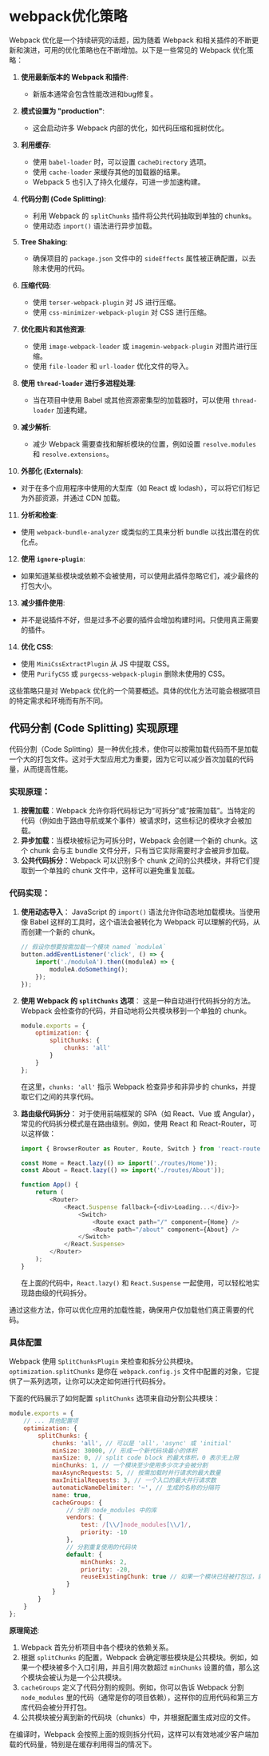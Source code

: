 # webpack优化策略

Webpack 优化是一个持续研究的话题，因为随着 Webpack 和相关插件的不断更新和演进，可用的优化策略也在不断增加。以下是一些常见的 Webpack 优化策略：

1. **使用最新版本的 Webpack 和插件**:
   - 新版本通常会包含性能改进和bug修复。

2. **模式设置为 "production"**:
   - 这会启动许多 Webpack 内部的优化，如代码压缩和摇树优化。

3. **利用缓存**:
   - 使用 `babel-loader` 时，可以设置 `cacheDirectory` 选项。
   - 使用 `cache-loader` 来缓存其他的加载器的结果。
   - Webpack 5 也引入了持久化缓存，可进一步加速构建。

4. **代码分割 (Code Splitting)**:
   - 利用 Webpack 的 `splitChunks` 插件将公共代码抽取到单独的 chunks。
   - 使用动态 `import()` 语法进行异步加载。

5. **Tree Shaking**:
   - 确保项目的 `package.json` 文件中的 `sideEffects` 属性被正确配置，以去除未使用的代码。

6. **压缩代码**:
   - 使用 `terser-webpack-plugin` 对 JS 进行压缩。
   - 使用 `css-minimizer-webpack-plugin` 对 CSS 进行压缩。

7. **优化图片和其他资源**:
   - 使用 `image-webpack-loader` 或 `imagemin-webpack-plugin` 对图片进行压缩。
   - 使用 `file-loader` 和 `url-loader` 优化文件的导入。

8. **使用 `thread-loader` 进行多进程处理**:
   - 当在项目中使用 Babel 或其他资源密集型的加载器时，可以使用 `thread-loader` 加速构建。

9. **减少解析**:
   - 减少 Webpack 需要查找和解析模块的位置，例如设置 `resolve.modules` 和 `resolve.extensions`。

10. **外部化 (Externals)**:
   - 对于在多个应用程序中使用的大型库（如 React 或 lodash），可以将它们标记为外部资源，并通过 CDN 加载。

11. **分析和检查**:
   - 使用 `webpack-bundle-analyzer` 或类似的工具来分析 bundle 以找出潜在的优化点。

12. **使用 `ignore-plugin`**:
   - 如果知道某些模块或依赖不会被使用，可以使用此插件忽略它们，减少最终的打包大小。

13. **减少插件使用**:
   - 并不是说插件不好，但是过多不必要的插件会增加构建时间。只使用真正需要的插件。

14. **优化 CSS**:
   - 使用 `MiniCssExtractPlugin` 从 JS 中提取 CSS。
   - 使用 `PurifyCSS` 或 `purgecss-webpack-plugin` 删除未使用的 CSS。

这些策略只是对 Webpack 优化的一个简要概述。具体的优化方法可能会根据项目的特定需求和环境而有所不同。

## 代码分割 (Code Splitting) 实现原理

代码分割（Code Splitting）是一种优化技术，使你可以按需加载代码而不是加载一个大的打包文件。这对于大型应用尤为重要，因为它可以减少首次加载的代码量，从而提高性能。

### 实现原理：

1. **按需加载**：Webpack 允许你将代码标记为“可拆分”或“按需加载”。当特定的代码（例如由于路由导航或某个事件）被请求时，这些标记的模块才会被加载。
2. **异步加载**：当模块被标记为可拆分时，Webpack 会创建一个新的 chunk。这个 chunk 会与主 bundle 文件分开，只有当它实际需要时才会被异步加载。
3. **公共代码拆分**：Webpack 可以识别多个 chunk 之间的公共模块，并将它们提取到一个单独的 chunk 文件中，这样可以避免重复加载。

### 代码实现：

1. **使用动态导入**：
   JavaScript 的 `import()` 语法允许你动态地加载模块。当使用像 Babel 这样的工具时，这个语法会被转化为 Webpack 可以理解的代码，从而创建一个新的 chunk。

   ```javascript
   // 假设你想要按需加载一个模块 named `moduleA`
   button.addEventListener('click', () => {
       import('./moduleA').then((moduleA) => {
           moduleA.doSomething();
       });
   });
   ```

2. **使用 Webpack 的 `splitChunks` 选项**：
   这是一种自动进行代码拆分的方法。Webpack 会检查你的代码，并自动地将公共模块移到一个单独的 chunk。

   ```javascript
   module.exports = {
       optimization: {
           splitChunks: {
               chunks: 'all'
           }
       }
   };
   ```

   在这里，`chunks: 'all'` 指示 Webpack 检查异步和非异步的 chunks，并提取它们之间的共享代码。

3. **路由级代码拆分**：
   对于使用前端框架的 SPA（如 React、Vue 或 Angular），常见的代码拆分模式是在路由级别。例如，使用 React 和 React-Router，可以这样做：

   ```javascript
   import { BrowserRouter as Router, Route, Switch } from 'react-router-dom';

   const Home = React.lazy(() => import('./routes/Home'));
   const About = React.lazy(() => import('./routes/About'));

   function App() {
       return (
           <Router>
               <React.Suspense fallback={<div>Loading...</div>}>
                   <Switch>
                       <Route exact path="/" component={Home} />
                       <Route path="/about" component={About} />
                   </Switch>
               </React.Suspense>
           </Router>
       );
   }
   ```

   在上面的代码中，`React.lazy()` 和 `React.Suspense` 一起使用，可以轻松地实现路由级的代码拆分。

通过这些方法，你可以优化应用的加载性能，确保用户仅加载他们真正需要的代码。

### 具体配置

Webpack 使用 `SplitChunksPlugin` 来检查和拆分公共模块。`optimization.splitChunks` 是你在 `webpack.config.js` 文件中配置的对象，它提供了一系列选项，让你可以决定如何进行代码拆分。

下面的代码展示了如何配置 `splitChunks` 选项来自动分割公共模块：

```javascript
module.exports = {
    // ... 其他配置项
    optimization: {
        splitChunks: {
            chunks: 'all', // 可以是 'all'，'async' 或 'initial'
            minSize: 30000, // 形成一个新代码块最小的体积
            maxSize: 0, // split code block 的最大体积，0 表示无上限
            minChunks: 1, // 一个模块至少使用多少次才会被分割
            maxAsyncRequests: 5, // 按需加载时并行请求的最大数量
            maxInitialRequests: 3, // 一个入口的最大并行请求数
            automaticNameDelimiter: '~', // 生成的名称的分隔符
            name: true,
            cacheGroups: {
                // 分割 node_modules 中的库
                vendors: {
                    test: /[\\/]node_modules[\\/]/,
                    priority: -10
                },
                // 分割重复使用的代码块
                default: {
                    minChunks: 2,
                    priority: -20,
                    reuseExistingChunk: true // 如果一个模块已经被打包过，就重用这个模块
                }
            }
        }
    }
};
```

**原理简述**:

1. Webpack 首先分析项目中各个模块的依赖关系。
2. 根据 `splitChunks` 的配置，Webpack 会确定哪些模块是公共模块。例如，如果一个模块被多个入口引用，并且引用次数超过 `minChunks` 设置的值，那么这个模块会被认为是一个公共模块。
3. `cacheGroups` 定义了代码分割的规则。例如，你可以告诉 Webpack 分割 `node_modules` 里的代码（通常是你的项目依赖），这样你的应用代码和第三方库代码会被分开打包。
4. 公共模块被分离到新的代码块（chunks）中，并根据配置生成对应的文件。

在编译时，Webpack 会按照上面的规则拆分代码，这样可以有效地减少客户端加载的代码量，特别是在缓存利用得当的情况下。